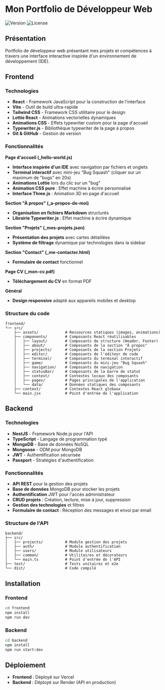 # Mon Portfolio de Développeur Web

![Version](https://img.shields.io/badge/version-1.0.0-blue.svg)
![License](https://img.shields.io/badge/license-MIT-green.svg)

## Présentation

Portfolio de développeur web présentant mes projets et compétences à travers une interface interactive inspirée d'un environnement de développement (IDE).

## Frontend

### Technologies

- **React** - Framework JavaScript pour la construction de l'interface
- **Vite** - Outil de build ultra-rapide
- **Tailwind CSS** - Framework CSS utilitaire pour le design
- **Lottie React** - Animations vectorielles dynamiques
- **Animations CSS** - Effets typewriter custom pour la page d'accueil
- **Typewriter.js** - Bibliothèque typewriter de la page à propos
- **Git & GitHub** - Gestion de version

### Fonctionnalités

**Page d'accueil (\_hello-world.js)**

- **Interface inspirée d'un IDE** avec navigation par fichiers et onglets
- **Terminal interactif** avec mini-jeu "Bug Squash" (cliquer sur un maximum de "bugs" en 20s)
- **Animations Lottie** lors du clic sur un "bug"
- **Animation CSS pure** : Effet machine à écrire personnalisé
- **Interface Three.js** : Animation 3D en page d'accueil

**Section "À propos" (\_a-propos-de-moi)**

- **Organisation en fichiers Markdown** structurés
- **Librairie Typewriter.js** : Effet machine à écrire dynamique

**Section "Projets" (\_mes-projets.json)**

- **Présentation des projets** avec cartes détaillées
- **Système de filtrage** dynamique par technologies dans la sidebar

**Section "Contact" (\_me-contacter.html)**

- **Formulaire de contact** fonctionnel

**Page CV (\_mon-cv.pdf)**

- **Téléchargement du CV** en format PDF

**Général**

- **Design responsive** adapté aux appareils mobiles et desktop

### Structure du code

```
frontend/
└── src/
    ├── assets/            # Ressources statiques (images, animations)
    ├── components/        # Composants React réutilisables
    │   ├── layout/        # Composants de structure (Header, Footer)
    │   ├── about/         # Composants de la section "À propos"
    │   ├── projects/      # Composants de la section Projets
    │   ├── editor/        # Composants de l'éditeur de code
    │   ├── terminal/      # Composants du terminal interactif
    │   ├── game/          # Composants du mini-jeu "Bug Squash"
    │   ├── navigation/    # Composants de navigation
    │   ├── statusBar/     # Composants de la barre de statut
    │   ├── context/       # Contextes locaux des composants
    │   ├── pages/         # Pages principales de l'application
    │   └── data/          # Données statiques des composants
    ├── context/           # Contextes React globaux
    └── main.jsx           # Point d'entrée de l'application
```

## Backend

### Technologies

- **NestJS** - Framework Node.js pour l'API
- **TypeScript** - Langage de programmation typé
- **MongoDB** - Base de données NoSQL
- **Mongoose** - ODM pour MongoDB
- **JWT** - Authentification sécurisée
- **Passport** - Stratégies d'authentification

### Fonctionnalités

- **API REST** pour la gestion des projets
- **Base de données** MongoDB pour stocker les projets
- **Authentification** JWT pour l'accès administrateur
- **CRUD projets** : Création, lecture, mise à jour, suppression
- **Gestion des technologies** et filtres
- **Formulaire de contact** : Réception des messages et envoi par email

### Structure de l'API

```
backend/
├── src/
│   ├── projects/          # Module gestion des projets
│   ├── auth/              # Module authentification
│   ├── users/             # Module utilisateurs
│   ├── common/            # Utilitaires et décorateurs
│   └── main.ts            # Point d'entrée de l'API
├── test/                  # Tests unitaires et e2e
└── dist/                  # Code compilé
```

## Installation

### Frontend

```bash
cd frontend
npm install
npm run dev
```

### Backend

```bash
cd backend
npm install
npm run start:dev
```

## Déploiement

- **Frontend** : Déployé sur Vercel
- **Backend** : Déployé sur Render (API en production)
